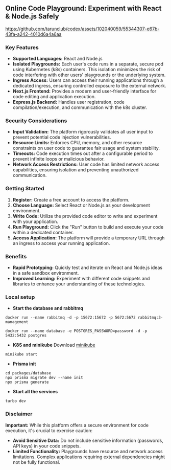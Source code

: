 ## Online Code Playground: Experiment with React & Node.js Safely

https://github.com/tarunclub/codex/assets/102040059/55344307-e67b-43fa-a242-4010d6a4a6aa

### Key Features

- **Supported Languages:** React and Node.js
- **Isolated Playgrounds:** Each user's code runs in a separate, secure pod using Kubernetes (k8s) containers. This isolation minimizes the risk of code interfering with other users' playgrounds or the underlying system.
- **Ingress Access:** Users can access their running applications through a dedicated ingress, ensuring controlled exposure to the external network.
- **Next.js Frontend:** Provides a modern and user-friendly interface for code editing and application execution.
- **Express.js Backend:** Handles user registration, code compilation/execution, and communication with the k8s cluster.

### Security Considerations

- **Input Validation:** The platform rigorously validates all user input to prevent potential code injection vulnerabilities.
- **Resource Limits:** Enforces CPU, memory, and other resource constraints on user code to guarantee fair usage and system stability.
- **Timeouts:** Code execution times out after a configurable period to prevent infinite loops or malicious behavior.
- **Network Access Restrictions:** User code has limited network access capabilities, ensuring isolation and preventing unauthorized communication.

### Getting Started

1. **Register:** Create a free account to access the platform.
2. **Choose Language:** Select React or Node.js as your development environment.
3. **Write Code:** Utilize the provided code editor to write and experiment with your application.
4. **Run Playground:** Click the "Run" button to build and execute your code within a dedicated container.
5. **Access Application:** The platform will provide a temporary URL through an ingress to access your running application.

### Benefits

- **Rapid Prototyping:** Quickly test and iterate on React and Node.js ideas in a safe sandbox environment.
- **Improved Learning:** Experiment with different code snippets and libraries to enhance your understanding of these technologies.

### Local setup

- **Start the database and rabbitmq**

```
docker run --name rabbitmq -d -p 15672:15672 -p 5672:5672 rabbitmq:3-management

docker run --name database -e POSTGRES_PASSWORD=password -d -p 5432:5432 postgres
```

- **K8S and minikube**
  Download [minikube](https://minikube.sigs.k8s.io/docs/start/)

```
minikube start
```

- **Prisma init**

```
cd packages/database
npx prisma migrate dev --name init
npx prisma generate
```

- **Start all the services**

```
turbo dev
```

### Disclaimer

**Important:** While this platform offers a secure environment for code execution, it's crucial to exercise caution:

- **Avoid Sensitive Data:** Do not include sensitive information (passwords, API keys) in your code snippets.
- **Limited Functionality:** Playgrounds have resource and network access limitations. Complex applications requiring external dependencies might not be fully functional.
